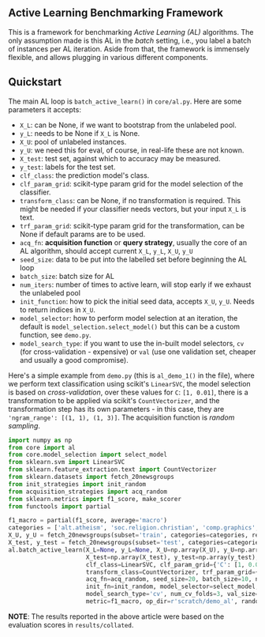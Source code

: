## Active Learning Benchmarking Framework

This is a framework for benchmarking *Active Learning (AL)* algorithms.
The only assumption made is this AL in the *batch* setting, i.e., you label a batch of instances
per AL iteration. Aside from that, the framework is immensely flexible, and allows plugging in various 
different components.

## Quickstart
The main AL loop is `batch_active_learn()` in `core/al.py`. 
Here are some parameters it accepts:

* `X_L`: can be None, if we want to bootstrap from the unlabeled pool.
* `y_L`: needs to be None if `X_L` is None.
* `X_U`: pool of unlabeled instances.
* `y_U`: we need this for eval, of course, in real-life these are not known.
* `X_test`: test set, against which to accuracy may be measured.
* `y_test`: labels for the test set.
* `clf_class`: the prediction model's class.
* `clf_param_grid`: scikit-type param grid for the model selection of the classifier.
* `transform_class`: can be None, if no transformation is required. This might be needed if your classifier
needs vectors, but your input `X_L` is text.
* `trf_param_grid`: scikit-type param grid for the transformation, can be None if default
    params are to be used.
* `acq_fn`: **acquisition function** or **query strategy**, usually the core of an AL algorithm, 
should accept current `X_L`, `y_L`, `X_U`, `y_U`
* `seed_size`: data to be put into the labelled set before beginning the AL loop
* `batch_size`: batch size for AL
* `num_iters`: number of times to active learn, will stop early if we exhaust the unlabeled pool
* `init_function`: how to pick the initial seed data, accepts `X_U`, `y_U`. Needs to return indices in `X_U`.
* `model_selector`: how to perform model selection at an iteration, the default is `model_selection.select_model()`
    but this can be a custom function, see `demo.py`.
* `model_search_type`: if you want to use the in-built model selectors, `cv` (for cross-validation - expensive) or 
`val` (use one validation set, cheaper and usually a good compromise).
 
Here's a simple example from `demo.py` (this is `al_demo_1()` in the file), where we perform text classification using scikit's `LinearSVC`, the model
selection is based on *cross-validation*, over these values for `C`: `[1, 0.01]`, there is a transformation to be
applied via scikit's `CountVectorizer`, and the transformation step has its own parameters - 
in this case, they are `'ngram_range': [(1, 1), (1, 3)]`. The acquisition function is *random sampling*.

```Python
import numpy as np
from core import al
from core.model_selection import select_model
from sklearn.svm import LinearSVC
from sklearn.feature_extraction.text import CountVectorizer
from sklearn.datasets import fetch_20newsgroups
from init_strategies import init_random
from acquisition_strategies import acq_random
from sklearn.metrics import f1_score, make_scorer
from functools import partial

f1_macro = partial(f1_score, average='macro')
categories = ['alt.atheism', 'soc.religion.christian', 'comp.graphics', 'sci.med']
X_U, y_U = fetch_20newsgroups(subset='train', categories=categories, return_X_y=True)
X_test, y_test = fetch_20newsgroups(subset='test', categories=categories, return_X_y=True)
al.batch_active_learn(X_L=None, y_L=None, X_U=np.array(X_U), y_U=np.array(y_U),
                      X_test=np.array(X_test), y_test=np.array(y_test),
                      clf_class=LinearSVC, clf_param_grid={'C': [1, 0.01]},
                      transform_class=CountVectorizer, trf_param_grid={'ngram_range': [(1, 1), (1, 3)]},
                      acq_fn=acq_random, seed_size=20, batch_size=10, num_iters=10,
                      init_fn=init_random, model_selector=select_model,
                      model_search_type='cv', num_cv_folds=3, val_size=0.8,
                      metric=f1_macro, op_dir=r'scratch/demo_al', random_state=10)
```

[//]: # (### Citation)

[//]: # (```tex)

[//]: # (@misc{ghose2024fragility,)

[//]: # (      title={On the Fragility of Active Learners}, )

[//]: # (      author={Abhishek Ghose and Emma Thuong Nguyen},)

[//]: # (      year={2024},)

[//]: # (      eprint={2403.15744},)

[//]: # (      archivePrefix={arXiv},)

[//]: # (      primaryClass={id='cs.LG' full_name='Machine Learning' is_active=True alt_name=None in_archive='cs' is_general=False description='Papers on all aspects of machine learning research &#40;supervised, unsupervised, reinforcement learning, bandit problems, and so on&#41; including also robustness, explanation, fairness, and methodology. cs.LG is also an appropriate primary category for applications of machine learning methods.'})

[//]: # (})

[//]: # (```)
**NOTE**: The results reported in the above article were based on the evaluation scores in 
`results/collated`.
